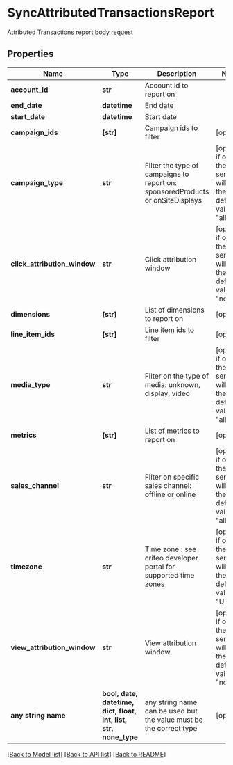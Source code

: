 # SyncAttributedTransactionsReport

Attributed Transactions report body request

## Properties
Name | Type | Description | Notes
------------ | ------------- | ------------- | -------------
**account_id** | **str** | Account id to report on | 
**end_date** | **datetime** | End date | 
**start_date** | **datetime** | Start date | 
**campaign_ids** | **[str]** | Campaign ids to filter | [optional] 
**campaign_type** | **str** | Filter the type of campaigns to report on: sponsoredProducts or onSiteDisplays | [optional]  if omitted the server will use the default value of "all"
**click_attribution_window** | **str** | Click attribution window | [optional]  if omitted the server will use the default value of "none"
**dimensions** | **[str]** | List of dimensions to report on | [optional] 
**line_item_ids** | **[str]** | Line item ids to filter | [optional] 
**media_type** | **str** | Filter on the type of media: unknown, display, video | [optional]  if omitted the server will use the default value of "all"
**metrics** | **[str]** | List of metrics to report on | [optional] 
**sales_channel** | **str** | Filter on specific sales channel: offline or online | [optional]  if omitted the server will use the default value of "all"
**timezone** | **str** | Time zone : see criteo developer portal for supported time zones | [optional]  if omitted the server will use the default value of "UTC"
**view_attribution_window** | **str** | View attribution window | [optional]  if omitted the server will use the default value of "none"
**any string name** | **bool, date, datetime, dict, float, int, list, str, none_type** | any string name can be used but the value must be the correct type | [optional]

[[Back to Model list]](../README.md#documentation-for-models) [[Back to API list]](../README.md#documentation-for-api-endpoints) [[Back to README]](../README.md)



